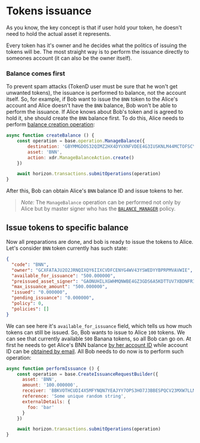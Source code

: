 # Tokens issuance

As you know, the key concept is that if user hold your token, he doesn't need to
hold the actual asset it represents.

Every token has it's owner and he decides what the politics of issuing the 
tokens will be. The most straight way is to perform the issuance directly to 
someones account (it can also be the owner itself). 

### Balance comes first

To prevent spam attacks (TokenD user must be sure that he won't get unwanted 
tokens), the issuance is performed to balance, not the account itself. So, for 
example, if Bob want to issue the `BNN` token to the Alice's account and
Alice doesn't have the `BNN` balance, Bob won't be able to perform the 
issuance. If Alice knows about Bob's token and is agreed to hold it, 
she should create the `BNN` balance first. To do this, 
Alice needs to perform [balance creation operation][manage_balance_op]: 

```javascript
async function createBalance () {
    const operation = base.operation.ManageBalance({
        destination: 'GBYMMGDOS32QIMZ2HX4DYVXNFVDEE4G3IUSKNLM44MCTOFSCYRPF7KDE', // Alice's account ID
        asset: 'BNN',
        action: xdr.ManageBalanceAction.create()
    })

    await horizon.transactions.submitOperations(operation)
}
```

After this, Bob can obtain Alice's `BNN` balance ID and issue tokens to her.

> *Note:* The `ManageBalance` operation can be performed not only by Alice 
but by master signer who has the [`BALANCE_MANAGER`][signer_types] policy. 

## Issue tokens to specific balance

Now all preparations are done, and bob is ready to issue the tokens to Alice. 
Let's consider `BNN` token currently has such state:

```json
{
  "code": "BNN",
  "owner": "GCXFATAJU2O2JRNQIXQY6IIXCVDFCENYG4WV43YSWEDYYBPRPMVAVWIE",
  "available_for_issuance": "500.000000",
  "preissued_asset_signer": "GAONUHILXGWHMQNWBE4GZ3GDS6A5KDTTUV7XBDNFRI2JKAPATWVYFEYJ",
  "max_issuance_amount": "500.000000",
  "issued": "0.000000",
  "pending_issuance": "0.000000",
  "policy": 0,
  "policies": []
}
```

We can see here it's `available_for_issuance` field, which tells us how much 
tokens can still be issued. So, Bob wants to issue to Alice `100` tokens. We 
can see that currently available `500` Banana tokens, so all Bob can go on.
At first he needs to get Alice's BNN balance [by her account ID][get_account_balances] 
while account ID can be [obtained by email][get_account_by_email].
All Bob needs to do now is to perform such operation:

```javascript
async function performIssuance () {
    const operation = base.CreateIssuanceRequestBuilder({
      asset: 'BNN',
      amount: '100.000000',
      receiver: 'BBKVOTHCUDI4X5MFYNQN7YEAJYY7OPS3HO7J3BBESPQCV23MXW7LLMKR',
      reference: 'Some unique random string',
      externalDetails: {
        foo: 'bar'
      }
    })

    await horizon.transactions.submitOperations(operation)
}
```

[manage_balance_op]: /tech/operations/manage_balance.md
[signer_types]: /tech/key_entities/signer.md#signer-types
[get_account_balances]: https://tokend.gitlab.io/docs/#get-account-balances
[get_account_by_email]: https://tokend.gitlab.io/docs/#get-account-id-by-email

